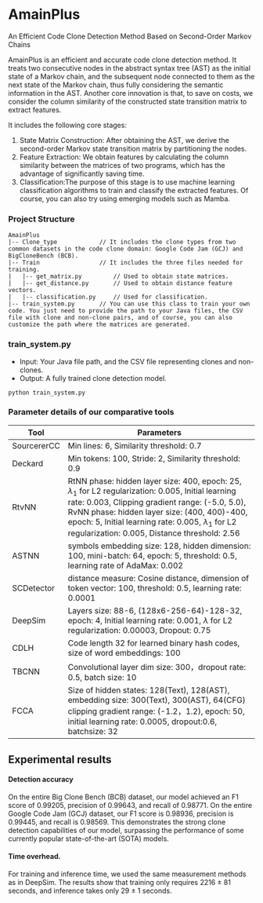 # AmainPlus
An Efficient Code Clone Detection Method Based on Second-Order Markov Chains

AmainPlus is an efficient and accurate code clone detection method. It treats two consecutive nodes in the abstract syntax tree (AST) as the initial state of a Markov chain, and the subsequent node connected to them as the next state of the Markov chain, thus fully considering the semantic information in the AST. Another core innovation is that, to save on costs, we consider the column similarity of the constructed state transition matrix to extract features.

It includes the following core stages:
1. State Matrix Construction: After obtaining the AST, we derive the second-order Markov state transition matrix by partitioning the nodes.
2. Feature Extraction: We obtain features by calculating the column similarity between the matrices of two programs, which has the advantage of significantly saving time.
3. Classification:The purpose of this stage is to use machine learning classification algorithms to train and classify the extracted features. Of course, you can also try using emerging models such as Mamba.

### Project Structure  
  
```shell  
AmainPlus  
|-- Clone_type            // It includes the clone types from two common datasets in the code clone domain: Google Code Jam (GCJ) and BigCloneBench (BCB).
|-- Train                 // It includes the three files needed for training.
|   |-- get_matrix.py         // Used to obtain state matrices.
|   |-- get_distance.py       // Used to obtain distance feature vectors.
|   |-- classification.py     // Used for classification.
|-- train_system.py       // You can use this class to train your own code. You just need to provide the path to your Java files, the CSV file with clone and non-clone pairs, and of course, you can also customize the path where the matrices are generated.
```

### train_system.py
- Input: Your Java file path, and the CSV file representing clones and non-clones.
- Output:  A fully trained clone detection model.
```
python train_system.py
```


### Parameter details of our comparative tools
|Tool            |Parameters                     |
|----------------|-------------------------------|
|SourcererCC	|Min lines: 6, Similarity threshold: 0.7            |
|Deckard      |Min tokens: 100, Stride: 2, Similarity threshold: 0.9 |
|RtvNN       |RtNN phase: hidden layer size: 400, epoch: 25, $\lambda_1$ for L2 regularization: 0.005, Initial learning rate: 0.003, Clipping gradient range: (-5.0, 5.0), RvNN phase: hidden layer size: (400, 400)-400, epoch: 5, Initial learning rate: 0.005, $\lambda_1$ for L2 regularization: 0.005, Distance threshold: 2.56    |
|ASTNN      |symbols embedding size: 128, hidden dimension: 100, mini-batch: 64, epoch: 5, threshold: 0.5, learning rate of AdaMax: 0.002  |
|SCDetector      |distance measure: Cosine distance, dimension of token vector: 100, threshold: 0.5, learning rate: 0.0001 |
|DeepSim      |Layers size: 88-6, (128x6-256-64)-128-32, epoch: 4, Initial learning rate: 0.001, $\lambda$ for L2 regularization: 0.00003, Dropout: 0.75 |
|CDLH      |Code length 32 for learned binary hash codes, size of word embeddings: 100 |
|TBCNN      |Convolutional layer dim size: 300，dropout rate: 0.5, batch size: 10 |
|FCCA      |Size of hidden states: 128(Text), 128(AST), embedding size: 300(Text), 300(AST), 64(CFG) clipping gradient range: (-1.2，1.2), epoch: 50, initial learning rate: 0.0005, dropout:0.6, batchsize: 32|

## Experimental results
#### Detection accuracy  
On the entire Big Clone Bench (BCB) dataset, our model achieved an F1 score of 0.99205, precision of 0.99643, and recall of 0.98771. On the entire Google Code Jam (GCJ) dataset, our F1 score is 0.98936, precision is 0.99445, and recall is 0.98569. This demonstrates the strong clone detection capabilities of our model, surpassing the performance of some currently popular state-of-the-art (SOTA) models.
#### Time overhead.
For training and inference time, we used the same measurement methods as in DeepSim. The results show that training only requires 2216 ± 81 seconds, and inference takes only 29 ± 1 seconds.